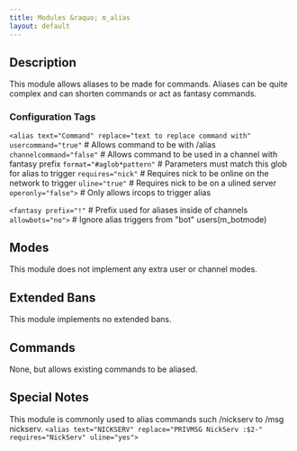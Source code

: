 ```yaml
---
title: Modules &raquo; m_alias
layout: default
---
```


## Description

This module allows aliases to be made for commands. Aliases can be quite
complex and can shorten commands or act as fantasy commands.

### Configuration Tags

`<alias text="Command" replace="text to replace command with"`
`usercommand="true"`  # Allows command to be with /alias
`channelcommand="false"` # Allows command to be used in a channel with fantasy prefix
`format="#aglob*pattern"` # Parameters must match this glob for alias to trigger
`requires="nick"` # Requires nick to be online on the network to trigger
`uline="true"` # Requires nick to be on a ulined server
`operonly="false">` # Only allows ircops to trigger alias

`<fantasy prefix="!"` # Prefix used for aliases inside of channels
`allowbots="no">` # Ignore alias triggers from "bot" users(m_botmode)

## Modes

This module does not implement any extra user or channel modes.

## Extended Bans

This module implements no extended bans.

## Commands

None, but allows existing commands to be aliased.

## Special Notes

This module is commonly used to alias commands such /nickserv to /msg nickserv.
`<alias text="NICKSERV" replace="PRIVMSG NickServ :$2-" requires="NickServ" uline="yes">`
